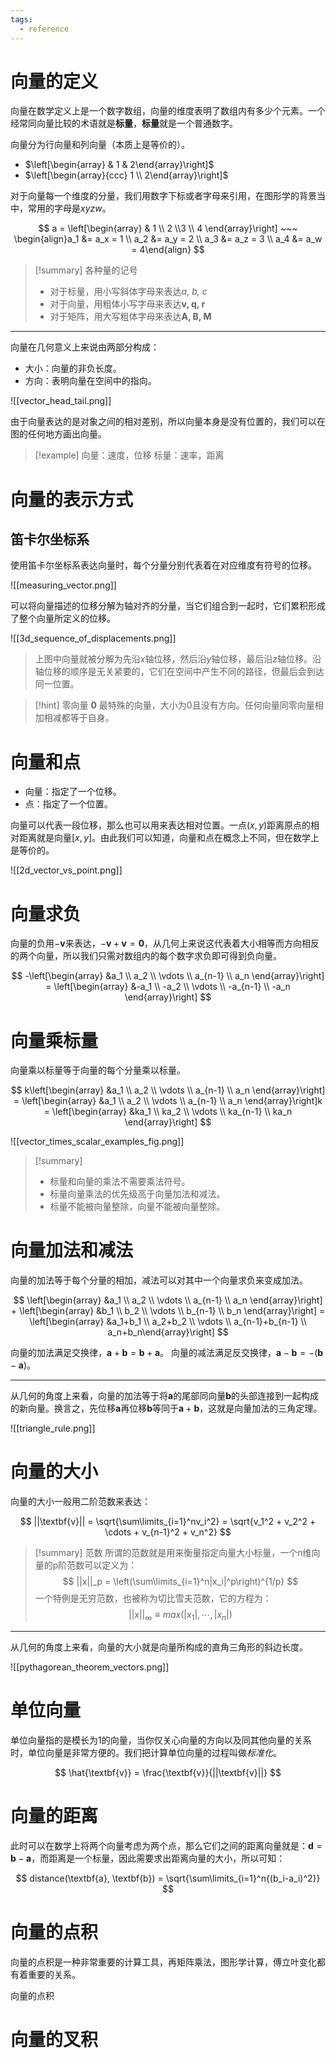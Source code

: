 ```yaml
---
tags:
  - reference
---
```

# 向量的定义

向量在数学定义上是一个数字数组，向量的维度表明了数组内有多少个元素。一个经常同向量比较的术语就是**标量**，**标量**就是一个普通数字。

向量分为行向量和列向量（本质上是等价的）。
- $\left[\begin{array} & 1 & 2\end{array}\right]$
- $\left[\begin{array}{ccc} 1 \\ 2\end{array}\right]$

对于向量每一个维度的分量，我们用数字下标或者字母来引用，在图形学的背景当中，常用的字母是$xyzw$。

$$
a = \left[\begin{array} & 1 \\ 2 \\3 \\ 4 \end{array}\right] ~~~
\begin{align}a_1 &= a_x = 1 \\ a_2 &= a_y = 2 \\ a_3 &= a_z = 3 \\ a_4 &= a_w = 4\end{align}
$$

> [!summary] 各种量的记号
> - 对于标量，用小写斜体字母来表达$\textit{a, b, c}$
> - 对于向量，用粗体小写字母来表达$\textbf{v, q, r}$
> - 对于矩阵，用大写粗体字母来表达$\textbf{A, B, M}$

---

向量在几何意义上来说由两部分构成：
- 大小：向量的非负长度。
- 方向：表明向量在空间中的指向。

![[vector_head_tail.png]]

由于向量表达的是对象之间的相对差别，所以向量本身是没有位置的，我们可以在图的任何地方画出向量。

> [!example]
> 向量：速度，位移
> 标量：速率，距离

# 向量的表示方式

## 笛卡尔坐标系

使用笛卡尔坐标系表达向量时，每个分量分别代表着在对应维度有符号的位移。

![[measuring_vector.png]]

可以将向量描述的位移分解为轴对齐的分量，当它们组合到一起时，它们累积形成了整个向量所定义的位移。

![[3d_sequence_of_displacements.png]]

> 上图中向量就被分解为先沿$x$轴位移，然后沿$y$轴位移，最后沿$z$轴位移。沿轴位移的顺序是无关紧要的，它们在空间中产生不同的路径，但最后会到达同一位置。

> [!hint] 零向量 $\textbf{0}$
> 最特殊的向量，大小为0且没有方向。任何向量同零向量相加相减都等于自身。

# 向量和点

- 向量：指定了一个位移。
- 点：指定了一个位置。

向量可以代表一段位移，那么也可以用来表达相对位置。一点$(x, y)$距离原点的相对距离就是向量$[x, y]$。由此我们可以知道，向量和点在概念上不同，但在数学上是等价的。

![[2d_vector_vs_point.png]]

# 向量求负

向量的负用$-\textbf{v}$来表达，$-\textbf{v} + \textbf{v} = \textbf{0}$，从几何上来说这代表着大小相等而方向相反的两个向量，所以我们只需对数组内的每个数字求负即可得到负向量。

$$
-\left[\begin{array} &a_1 \\ a_2 \\ \vdots \\ a_{n-1} \\ a_n \end{array}\right] = \left[\begin{array} &-a_1 \\ -a_2 \\ \vdots \\ -a_{n-1} \\ -a_n \end{array}\right]
$$

# 向量乘标量

向量乘以标量等于向量的每个分量乘以标量。

$$
k\left[\begin{array} &a_1 \\ a_2 \\ \vdots \\ a_{n-1} \\ a_n \end{array}\right] = \left[\begin{array} &a_1 \\ a_2 \\ \vdots \\ a_{n-1} \\ a_n \end{array}\right]k = \left[\begin{array} &ka_1 \\ ka_2 \\ \vdots \\ ka_{n-1} \\ ka_n \end{array}\right]
$$

![[vector_times_scalar_examples_fig.png]]

> [!summary]
> - 标量和向量的乘法不需要乘法符号。
> - 标量向量乘法的优先级高于向量加法和减法。
> - 标量不能被向量整除，向量不能被向量整除。

# 向量加法和减法

向量的加法等于每个分量的相加，减法可以对其中一个向量求负来变成加法。

$$
\left[\begin{array} &a_1 \\ a_2 \\ \vdots \\ a_{n-1} \\ a_n \end{array}\right] + \left[\begin{array} &b_1 \\ b_2 \\ \vdots \\ b_{n-1} \\ b_n \end{array}\right] = \left[\begin{array} &a_1+b_1 \\ a_2+b_2 \\ \vdots \\ a_{n-1}+b_{n-1} \\ a_n+b_n\end{array}\right]
$$

向量的加法满足交换律，$\textbf{a}+\textbf{b} = \textbf{b}+\textbf{a}$。
向量的减法满足反交换律，$\textbf{a}-\textbf{b} = -(\textbf{b}-\textbf{a})$。

---

从几何的角度上来看，向量的加法等于将$\textbf{a}$的尾部同向量$\textbf{b}$的头部连接到一起构成的新向量。换言之，先位移$\textbf{a}$再位移$\textbf{b}$等同于$\textbf{a}+\textbf{b}$，这就是向量加法的三角定理。

![[triangle_rule.png]]

# 向量的大小

向量的大小一般用二阶范数来表达：

$$
||\textbf{v}|| = \sqrt{\sum\limits_{i=1}^nv_i^2} = \sqrt{v_1^2 + v_2^2 + \cdots + v_{n-1}^2 + v_n^2}
$$

> [!summary] 范数
> 所谓的范数就是用来衡量指定向量大小标量，一个n维向量的p阶范数可以定义为：
 > $$
> ||x||_p = \left(\sum\limits_{i=1}^n|x_i|^p\right)^{1/p}
> $$
> 一个特例是无穷范数，也被称为切比雪夫范数，它的方程为：
> $$
> ||x||_{\infty} \equiv max(|x_1|,\cdots,|x_n|)
> $$

---

从几何的角度上来看，向量的大小就是向量所构成的直角三角形的斜边长度。

![[pythagorean_theorem_vectors.png]]

# 单位向量

单位向量指的是模长为1的向量，当你仅关心向量的方向以及同其他向量的关系时，单位向量是非常方便的。我们把计算单位向量的过程叫做*标准化*。

$$
\hat{\textbf{v}} = \frac{\textbf{v}}{||\textbf{v}||}
$$

# 向量的距离

此时可以在数学上将两个向量考虑为两个点，那么它们之间的距离向量就是：$\textbf{d} = \textbf{b} - \textbf{a}$，而距离是一个标量，因此需要求出距离向量的大小，所以可知：

$$
distance(\textbf{a}, \textbf{b}) = \sqrt{\sum\limits_{i=1}^n{(b_i-a_i)^2}}
$$
# 向量的点积

向量的点积是一种非常重要的计算工具，再矩阵乘法，图形学计算，傅立叶变化都有着重要的关系。

向量的点积

# 向量的叉积